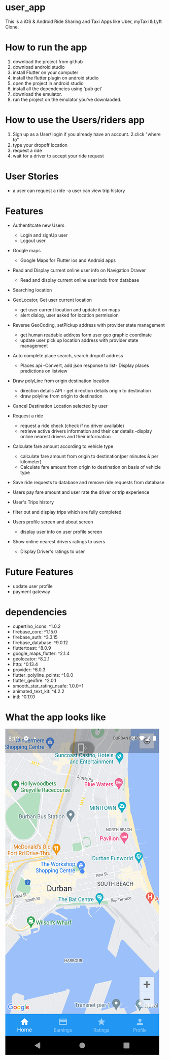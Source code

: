 # user_app
This is a iOS & Android Ride Sharing and Taxi Apps like Uber, myTaxi & Lyft Clone.
 
# How to run the app
1. download the project from github
2. download android studio
3. install Flutter on your computer
4. install the flutter plugin on android studio
5. open the project in android studio
6. install all the dependencies using 'pub get'
7. download the emulator. 
8. run the project on the emulator you've downlaoded.

# How to use the Users/riders app
1. Sign up as a User/ login if you already have an account.
2.click "where to" 
3. type your dropoff location
4. request a ride
5. wait for a driver to accept your ride request

# User Stories
- a user can request a ride 
-a user can view trip history

# Features
- Authentitcate new Users
  - Login and signUp user
  - Logout user
  
- Google maps
  - Google Maps for Flutter ios and Android apps
  
- Read and Display current online user info on Navigation Drawer
  - Read and display current online user indo from database

- Searching location

- GeoLocator, Get user current location
  - get user current location and update it on maps
  - alert dialog, user asked for location permission

- Reverse GeoCoding, setPickup address with provider state management
  - get human readable address form user geo graphic coordinate
  - update user pick up location address with provider state management
 
- Auto complete place search, search dropoff address
  - Places api
  -Convert, add json response to list- Display places predictions on listview
  
- Draw polyLine from origin destination location
  - direction details API - get direction details origin to destination
  - draw polyline from origin to destination
  
- Cancel Destination Location selected by user

- Request a ride
  - request a ride check (check if no driver available)
  - retrieve active drivers information and their car details
  -display online nearest drivers and their information

- Calculate fare amount according to vehicle type
  - calculate fare amount from origin to destination(per minutes & per kilometer)
  - Calculate fare amount from origin to destination on basis of vehicle type
  
- Save ride requests to database and remove ride requests from database

- Users pay fare amount and user rate the driver or trip experience

- User's Trips history
 - filter out and display trips which are fully completed
 
- Users profile screen and about screen
  - display user info on user profile screen
  
- Show online nearest drivers ratings to users
  - Display Driver's ratings to user

# Future Features
- update user profile 
- payment gateway
  
# dependencies
- cupertino_icons: ^1.0.2
- firebase_core: ^1.15.0
- firebase_auth: ^3.3.15
- firebase_database: ^9.0.12
- fluttertoast: ^8.0.9
- google_maps_flutter: ^2.1.4
- geolocator: ^8.2.1
- http: ^0.13.4
- provider: ^6.0.3
- flutter_polyline_points: ^1.0.0
- flutter_geofire: ^2.0.1
- smooth_star_rating_nsafe: 1.0.0+1
- animated_text_kit: ^4.2.2
- intl: ^0.17.0

# What the app looks like
![alt text](https://github.com/LungeloMageba/Drivers-Taxi-App/blob/master/Screenshots/Screenshot_1667499125.png)
